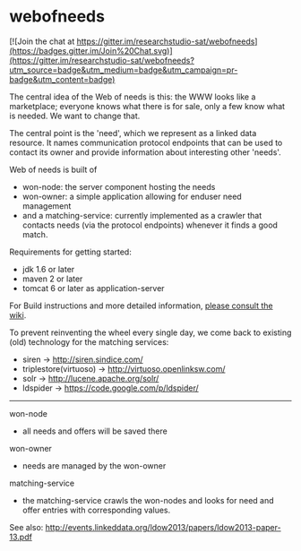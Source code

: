 webofneeds
==========

[![Join the chat at https://gitter.im/researchstudio-sat/webofneeds](https://badges.gitter.im/Join%20Chat.svg)](https://gitter.im/researchstudio-sat/webofneeds?utm_source=badge&utm_medium=badge&utm_campaign=pr-badge&utm_content=badge)

The central idea of the Web of needs is this: the WWW looks like a marketplace; 
everyone knows what there is for sale, only a few know what is needed. We want to change that.

The central point is the 'need', which we represent as a linked data resource. It names communication
protocol endpoints that can be used to contact its owner and provide information about interesting other
'needs'.

Web of needs is built of 
- won-node: the server component hosting the needs
- won-owner: a simple application allowing for enduser need management  
- and a matching-service: currently implemented as a crawler that contacts needs (via the protocol endpoints) whenever 
   it finds a good match.

Requirements for getting started:
- jdk 1.6 or later
- maven 2 or later
- tomcat 6 or later as application-server

For Build instructions and more detailed information, [please consult the wiki](https://github.com/researchstudio-sat/webofneeds/wiki).

To prevent reinventing the wheel every single day, 
we come back to existing (old) technology for the matching services:
- siren                   -> http://siren.sindice.com/ 
- triplestore(virtuoso)   -> http://virtuoso.openlinksw.com/
- solr                    -> http://lucene.apache.org/solr/
- ldspider                -> https://code.google.com/p/ldspider/
__________________________________________________________________________________________

won-node
- all needs and offers will be saved there

won-owner
- needs are managed by the won-owner

matching-service
- the matching-service crawls the won-nodes and looks for need and offer entries with corresponding values.


See also: http://events.linkeddata.org/ldow2013/papers/ldow2013-paper-13.pdf
